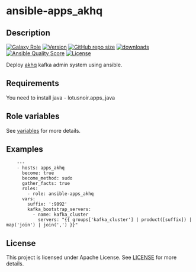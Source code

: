 # ansible-apps_akhq

## Description

[![Galaxy Role](https://img.shields.io/badge/galaxy-apps_akhq-purple?style=flat)](https://galaxy.ansible.com/lotusnoir/apps_akhq)
[![Version](https://img.shields.io/github/release/lotusnoir/ansible-apps_akhq.svg)](https://github.com/lotusnoir/ansible-apps_akhq/releases/latest)
[![GitHub repo size](https://img.shields.io/github/repo-size/lotusnoir/ansible-apps_akhq?color=orange&style=flat)](https://galaxy.ansible.com/lotusnoir/apps_akhq)
[![downloads](https://img.shields.io/ansible/role/d/53225)](https://galaxy.ansible.com/lotusnoir/apps_akhq)
[![Ansible Quality Score](https://img.shields.io/ansible/quality/53225)](https://galaxy.ansible.com/lotusnoir/apps_akhq)
[![License](https://img.shields.io/badge/license-Apache--2.0-brightgreen?style=flat)](https://opensource.org/licenses/Apache-2.0)

Deploy [akhq](https://github.com/tchiotludo/akhq) kafka admin system using ansible.

## Requirements

You need to install java - lotusnoir.apps_java

## Role variables

See [variables](/defaults/main.yml) for more details.

## Examples

        ---
        - hosts: apps_akhq
          become: true
          become_method: sudo
          gather_facts: true
          roles:
            - role: ansible-apps_akhq
          vars:
            suffix: ':9092'
            kafka_bootstrap_servers:
              - name: kafka_cluster
                servers: "{{ groups['kafka_cluster'] | product([suffix]) | map('join') | join(',') }}"



## License

This project is licensed under Apache License. See [LICENSE](/LICENSE) for more details.

